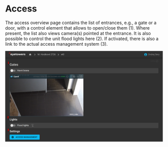 # Access

The access overview page contains the list of entrances, e.g., a gate or a door, with a control
element that allows to open/close them (1). Where present, the list also views camera(s) pointed at
the entrance. It is also possible to control the unit flood lights here (2). If activated, there is
also a link to the actual access management system (3).

![Access Page](../_media/access_overview.png)
